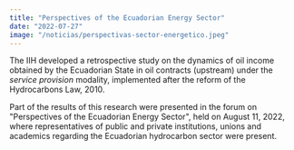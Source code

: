 ```yaml
---
title: "Perspectives of the Ecuadorian Energy Sector"
date: "2022-07-27"
image: "/noticias/perspectivas-sector-energetico.jpeg"
---
```


The IIH developed a retrospective study on the dynamics of oil income obtained by the Ecuadorian State in oil contracts (upstream) under the *service provision* modality, implemented after the reform of the Hydrocarbons Law, 2010.

Part of the results of this research were presented in the forum on "Perspectives of the Ecuadorian Energy Sector", held on August 11, 2022, where representatives of public and private institutions, unions and academics regarding the Ecuadorian hydrocarbon sector were present.
